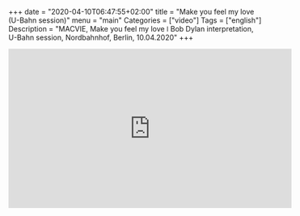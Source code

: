 
+++
date = "2020-04-10T06:47:55+02:00"
title = "Make you feel my love (U-Bahn session)"
menu = "main"
Categories = ["video"]
Tags = ["english"]
Description = "MACVIE, Make you feel my love  ǀ  Bob Dylan interpretation, U-Bahn session, Nordbahnhof, Berlin, 10.04.2020"
+++


<iframe width="560" height="315" src="https://www.youtube.com/embed/GG_ky6-2I4k" frameborder="0" allow="accelerometer; autoplay; encrypted-media; gyroscope; picture-in-picture" allowfullscreen></iframe>

